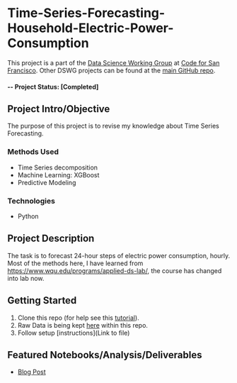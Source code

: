 # Time-Series-Forecasting-Household-Electric-Power-Consumption
This project is a part of the [Data Science Working Group](http://datascience.codeforsanfrancisco.org) at [Code for San Francisco](http://www.codeforsanfrancisco.org).  Other DSWG projects can be found at the [main GitHub repo](https://github.com/sfbrigade/data-science-wg).

#### -- Project Status: [Completed]

## Project Intro/Objective
The purpose of this project is to revise my knowledge about Time Series Forecasting.

### Methods Used
* Time Series decomposition
* Machine Learning: XGBoost
* Predictive Modeling

### Technologies
* Python

## Project Description
The task is to forecast 24-hour steps of electric power consumption, hourly. Most of the methods here, I have learned from https://www.wqu.edu/programs/applied-ds-lab/, the course has changed into lab now.

## Getting Started

1. Clone this repo (for help see this [tutorial](https://help.github.com/articles/cloning-a-repository/)).
2. Raw Data is being kept [here](https://www.kaggle.com/datasets/uciml/electric-power-consumption-data-set) within this repo.
4. Follow setup [instructions](Link to file)

## Featured Notebooks/Analysis/Deliverables
* [Blog Post](link)
